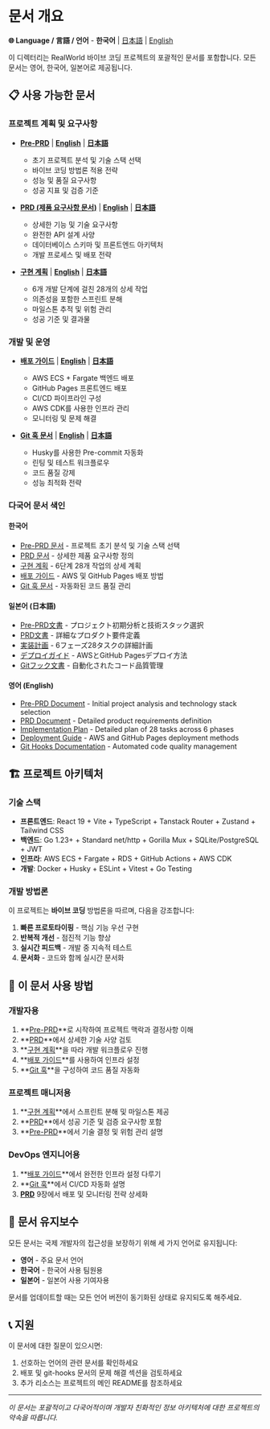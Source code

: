 # 문서 개요

**🌐 Language / 言語 / 언어** - **한국어** | [日本語](README.jp.md) | [English](README.md)

이 디렉터리는 RealWorld 바이브 코딩 프로젝트의 포괄적인 문서를 포함합니다. 모든 문서는 영어, 한국어, 일본어로 제공됩니다.

## 📋 사용 가능한 문서

### 프로젝트 계획 및 요구사항
- **[Pre-PRD](pre-prd.ko.md)** | **[English](pre-prd.md)** | **[日本語](pre-prd.jp.md)**
  - 초기 프로젝트 분석 및 기술 스택 선택
  - 바이브 코딩 방법론 적용 전략
  - 성능 및 품질 요구사항
  - 성공 지표 및 검증 기준

- **[PRD (제품 요구사항 문서)](prd.ko.md)** | **[English](prd.md)** | **[日本語](prd.jp.md)**
  - 상세한 기능 및 기술 요구사항
  - 완전한 API 설계 사양
  - 데이터베이스 스키마 및 프론트엔드 아키텍처
  - 개발 프로세스 및 배포 전략

- **[구현 계획](plan.ko.md)** | **[English](plan.md)** | **[日本語](plan.jp.md)**
  - 6개 개발 단계에 걸친 28개의 상세 작업
  - 의존성을 포함한 스프린트 분해
  - 마일스톤 추적 및 위험 관리
  - 성공 기준 및 결과물

### 개발 및 운영
- **[배포 가이드](DEPLOYMENT.ko.md)** | **[English](DEPLOYMENT.md)** | **[日本語](DEPLOYMENT.jp.md)**
  - AWS ECS + Fargate 백엔드 배포
  - GitHub Pages 프론트엔드 배포
  - CI/CD 파이프라인 구성
  - AWS CDK를 사용한 인프라 관리
  - 모니터링 및 문제 해결

- **[Git 훅 문서](git-hooks.ko.md)** | **[English](git-hooks.md)** | **[日本語](git-hooks.jp.md)**
  - Husky를 사용한 Pre-commit 자동화
  - 린팅 및 테스트 워크플로우
  - 코드 품질 강제
  - 성능 최적화 전략

### 다국어 문서 색인

#### 한국어
- [Pre-PRD 문서](pre-prd.ko.md) - 프로젝트 초기 분석 및 기술 스택 선택
- [PRD 문서](prd.ko.md) - 상세한 제품 요구사항 정의
- [구현 계획](plan.ko.md) - 6단계 28개 작업의 상세 계획
- [배포 가이드](DEPLOYMENT.ko.md) - AWS 및 GitHub Pages 배포 방법
- [Git 훅 문서](git-hooks.ko.md) - 자동화된 코드 품질 관리

#### 일본어 (日本語)
- [Pre-PRD文書](pre-prd.jp.md) - プロジェクト初期分析と技術スタック選択
- [PRD文書](prd.jp.md) - 詳細なプロダクト要件定義
- [実装計画](plan.jp.md) - 6フェーズ28タスクの詳細計画
- [デプロイガイド](DEPLOYMENT.jp.md) - AWSとGitHub Pagesデプロイ方法
- [Gitフック文書](git-hooks.jp.md) - 自動化されたコード品質管理

#### 영어 (English)
- [Pre-PRD Document](pre-prd.md) - Initial project analysis and technology stack selection
- [PRD Document](prd.md) - Detailed product requirements definition
- [Implementation Plan](plan.md) - Detailed plan of 28 tasks across 6 phases
- [Deployment Guide](DEPLOYMENT.md) - AWS and GitHub Pages deployment methods
- [Git Hooks Documentation](git-hooks.md) - Automated code quality management

## 🏗️ 프로젝트 아키텍처

### 기술 스택
- **프론트엔드**: React 19 + Vite + TypeScript + Tanstack Router + Zustand + Tailwind CSS
- **백엔드**: Go 1.23+ + Standard net/http + Gorilla Mux + SQLite/PostgreSQL + JWT
- **인프라**: AWS ECS + Fargate + RDS + GitHub Actions + AWS CDK
- **개발**: Docker + Husky + ESLint + Vitest + Go Testing

### 개발 방법론
이 프로젝트는 **바이브 코딩** 방법론을 따르며, 다음을 강조합니다:
1. **빠른 프로토타이핑** - 핵심 기능 우선 구현
2. **반복적 개선** - 점진적 기능 향상
3. **실시간 피드백** - 개발 중 지속적 테스트
4. **문서화** - 코드와 함께 실시간 문서화

## 📖 이 문서 사용 방법

### 개발자용
1. **[Pre-PRD](pre-prd.ko.md)**로 시작하여 프로젝트 맥락과 결정사항 이해
2. **[PRD](prd.ko.md)**에서 상세한 기술 사양 검토
3. **[구현 계획](plan.ko.md)**을 따라 개발 워크플로우 진행
4. **[배포 가이드](DEPLOYMENT.ko.md)**를 사용하여 인프라 설정
5. **[Git 훅](git-hooks.ko.md)**을 구성하여 코드 품질 자동화

### 프로젝트 매니저용
1. **[구현 계획](plan.ko.md)**에서 스프린트 분해 및 마일스톤 제공
2. **[PRD](prd.ko.md)**에서 성공 기준 및 검증 요구사항 포함
3. **[Pre-PRD](pre-prd.ko.md)**에서 기술 결정 및 위험 관리 설명

### DevOps 엔지니어용
1. **[배포 가이드](DEPLOYMENT.ko.md)**에서 완전한 인프라 설정 다루기
2. **[Git 훅](git-hooks.ko.md)**에서 CI/CD 자동화 설명
3. **[PRD](prd.ko.md)** 9장에서 배포 및 모니터링 전략 상세화

## 🔄 문서 유지보수

모든 문서는 국제 개발자의 접근성을 보장하기 위해 세 가지 언어로 유지됩니다:

- **영어** - 주요 문서 언어
- **한국어** - 한국어 사용 팀원용
- **일본어** - 일본어 사용 기여자용

문서를 업데이트할 때는 모든 언어 버전이 동기화된 상태로 유지되도록 해주세요.

## 📞 지원

이 문서에 대한 질문이 있으시면:
1. 선호하는 언어의 관련 문서를 확인하세요
2. 배포 및 git-hooks 문서의 문제 해결 섹션을 검토하세요
3. 추가 리소스는 프로젝트의 메인 README를 참조하세요

---

*이 문서는 포괄적이고 다국어적이며 개발자 친화적인 정보 아키텍처에 대한 프로젝트의 약속을 따릅니다.*